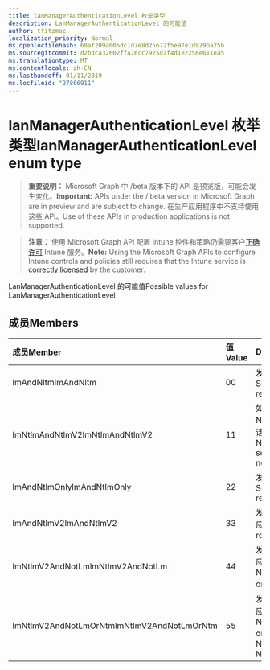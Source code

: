 ```yaml
---
title: lanManagerAuthenticationLevel 枚举类型
description: LanManagerAuthenticationLevel 的可能值
author: tfitzmac
localization_priority: Normal
ms.openlocfilehash: 68af209a005dc1d7e8d25672f5e97e1d929ba25b
ms.sourcegitcommit: d2b3ca32602ffa76cc7925d7f4d1e2258e611ea5
ms.translationtype: MT
ms.contentlocale: zh-CN
ms.lasthandoff: 01/11/2019
ms.locfileid: "27866911"
---
```

# <a name="lanmanagerauthenticationlevel-enum-type"></a><span data-ttu-id="40d7a-103">lanManagerAuthenticationLevel 枚举类型</span><span class="sxs-lookup"><span data-stu-id="40d7a-103">lanManagerAuthenticationLevel enum type</span></span>

> <span data-ttu-id="40d7a-104">**重要说明：** Microsoft Graph 中 /beta 版本下的 API 是预览版，可能会发生变化。</span><span class="sxs-lookup"><span data-stu-id="40d7a-104">**Important:** APIs under the / beta version in Microsoft Graph are in preview and are subject to change.</span></span> <span data-ttu-id="40d7a-105">在生产应用程序中不支持使用这些 API。</span><span class="sxs-lookup"><span data-stu-id="40d7a-105">Use of these APIs in production applications is not supported.</span></span>

> <span data-ttu-id="40d7a-106">**注意：** 使用 Microsoft Graph API 配置 Intune 控件和策略仍需要客户[正确许可](https://go.microsoft.com/fwlink/?linkid=839381) Intune 服务。</span><span class="sxs-lookup"><span data-stu-id="40d7a-106">**Note:** Using the Microsoft Graph APIs to configure Intune controls and policies still requires that the Intune service is [correctly licensed](https://go.microsoft.com/fwlink/?linkid=839381) by the customer.</span></span>

<span data-ttu-id="40d7a-107">LanManagerAuthenticationLevel 的可能值</span><span class="sxs-lookup"><span data-stu-id="40d7a-107">Possible values for LanManagerAuthenticationLevel</span></span>
## <a name="members"></a><span data-ttu-id="40d7a-108">成员</span><span class="sxs-lookup"><span data-stu-id="40d7a-108">Members</span></span>
|<span data-ttu-id="40d7a-109">成员</span><span class="sxs-lookup"><span data-stu-id="40d7a-109">Member</span></span>|<span data-ttu-id="40d7a-110">值</span><span class="sxs-lookup"><span data-stu-id="40d7a-110">Value</span></span>|<span data-ttu-id="40d7a-111">Description</span><span class="sxs-lookup"><span data-stu-id="40d7a-111">Description</span></span>|
|:---|:---|:---|
|<span data-ttu-id="40d7a-112">lmAndNltm</span><span class="sxs-lookup"><span data-stu-id="40d7a-112">lmAndNltm</span></span>|<span data-ttu-id="40d7a-113">0</span><span class="sxs-lookup"><span data-stu-id="40d7a-113">0</span></span>|<span data-ttu-id="40d7a-114">发送 LM 和 NTLM 响应</span><span class="sxs-lookup"><span data-stu-id="40d7a-114">Send LM & NTLM responses</span></span>|
|<span data-ttu-id="40d7a-115">lmNtlmAndNtlmV2</span><span class="sxs-lookup"><span data-stu-id="40d7a-115">lmNtlmAndNtlmV2</span></span>|<span data-ttu-id="40d7a-116">1</span><span class="sxs-lookup"><span data-stu-id="40d7a-116">1</span></span>|<span data-ttu-id="40d7a-117">如果协商，发送 LM 和 NTLM 使用 NTLMv2 会话安全</span><span class="sxs-lookup"><span data-stu-id="40d7a-117">Send LM & NTLM-use NTLMv2 session security if negotiated</span></span>|
|<span data-ttu-id="40d7a-118">lmAndNtlmOnly</span><span class="sxs-lookup"><span data-stu-id="40d7a-118">lmAndNtlmOnly</span></span>|<span data-ttu-id="40d7a-119">2</span><span class="sxs-lookup"><span data-stu-id="40d7a-119">2</span></span>|<span data-ttu-id="40d7a-120">发送 LM 和 NTLM 响应</span><span class="sxs-lookup"><span data-stu-id="40d7a-120">Send LM & NTLM responses only</span></span>|
|<span data-ttu-id="40d7a-121">lmAndNtlmV2</span><span class="sxs-lookup"><span data-stu-id="40d7a-121">lmAndNtlmV2</span></span>|<span data-ttu-id="40d7a-122">3</span><span class="sxs-lookup"><span data-stu-id="40d7a-122">3</span></span>|<span data-ttu-id="40d7a-123">发送 LM 和 NTLMv2 响应</span><span class="sxs-lookup"><span data-stu-id="40d7a-123">Send LM & NTLMv2 responses only</span></span>|
|<span data-ttu-id="40d7a-124">lmNtlmV2AndNotLm</span><span class="sxs-lookup"><span data-stu-id="40d7a-124">lmNtlmV2AndNotLm</span></span>|<span data-ttu-id="40d7a-125">4</span><span class="sxs-lookup"><span data-stu-id="40d7a-125">4</span></span>|<span data-ttu-id="40d7a-126">发送 LM 和 NTLMv2 响应。</span><span class="sxs-lookup"><span data-stu-id="40d7a-126">Send LM & NTLMv2 responses only.</span></span> <span data-ttu-id="40d7a-127">拒绝 LM</span><span class="sxs-lookup"><span data-stu-id="40d7a-127">Refuse LM</span></span>|
|<span data-ttu-id="40d7a-128">lmNtlmV2AndNotLmOrNtm</span><span class="sxs-lookup"><span data-stu-id="40d7a-128">lmNtlmV2AndNotLmOrNtm</span></span>|<span data-ttu-id="40d7a-129">5</span><span class="sxs-lookup"><span data-stu-id="40d7a-129">5</span></span>|<span data-ttu-id="40d7a-130">发送 LM 和 NTLMv2 响应。</span><span class="sxs-lookup"><span data-stu-id="40d7a-130">Send LM & NTLMv2 responses only.</span></span> <span data-ttu-id="40d7a-131">拒绝 LM 和 NTLM</span><span class="sxs-lookup"><span data-stu-id="40d7a-131">Refuse LM & NTLM</span></span>|





